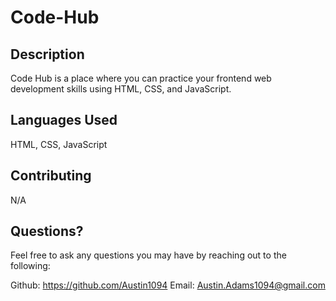 # Code-Hub

## Description
Code Hub is a place where you can practice your frontend web development skills using HTML, CSS, and JavaScript.

## Languages Used
HTML, CSS, JavaScript

## Contributing
N/A

## Questions?
Feel free to ask any questions you may have by reaching out to the following:

Github: https://github.com/Austin1094
Email: Austin.Adams1094@gmail.com